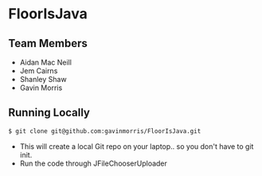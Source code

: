 # FloorIsJava

## Team Members
* Aidan Mac Neill
* Jem Cairns
* Shanley Shaw
* Gavin Morris

## Running Locally
```sh
$ git clone git@github.com:gavinmorris/FloorIsJava.git
```
* This will create a local Git repo on your laptop.. so you don't have to git init.
* Run the code through JFileChooserUploader
